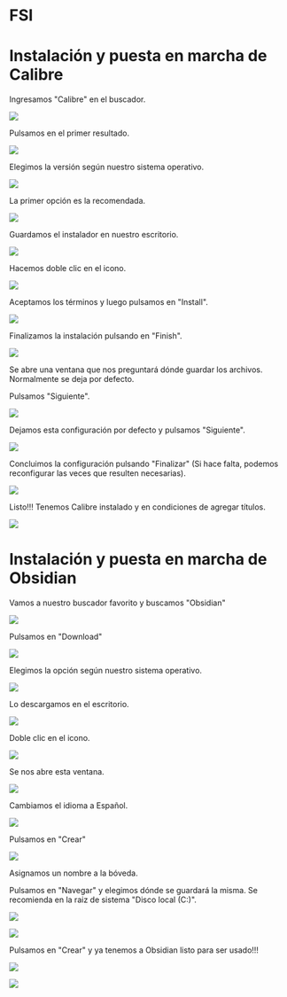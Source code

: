 # FSI

# Instalación y puesta en marcha de Calibre

Ingresamos "Calibre" en el buscador.

![](https://i.postimg.cc/5trzs99B/CAP-20.png)


Pulsamos en el primer resultado.

![](https://i.postimg.cc/HL2C4jpx/CAP-22.png)

Elegimos la versión según nuestro sistema operativo.

![](https://i.postimg.cc/52pV869t/CAP-23.png)

La primer opción es la recomendada.

![](https://i.postimg.cc/cCcDPtbg/CAP-24.png)

Guardamos el instalador en nuestro escritorio.

![](https://i.postimg.cc/PJBxsNvH/CAP-25.png)

Hacemos doble clic en el icono.

![](https://i.postimg.cc/q7z2T6zh/CAP-26.png)

Aceptamos los términos y luego pulsamos en "Install".

![](https://i.postimg.cc/4y5YtXYR/CAP-28.png)

Finalizamos la instalación pulsando en "Finish".

![](https://i.postimg.cc/RZnMxMvC/CAP-29.png)

Se abre una ventana que nos preguntará dónde guardar los archivos. Normalmente se deja por defecto. 

Pulsamos "Siguiente".

![](https://i.postimg.cc/X79bssLX/CAP-31.png)

Dejamos esta configuración por defecto y pulsamos "Siguiente".

![](https://i.postimg.cc/v8z75yFm/CAP-32.png)

Concluimos la configuración pulsando "Finalizar" (Si hace falta, podemos reconfigurar las veces que resulten necesarias).

![](https://i.postimg.cc/BbrJXygf/CAP-33.png)

Listo!!!
Tenemos Calibre instalado y en condiciones de agregar títulos.

![](https://i.postimg.cc/wjGYvnTf/CAP-34.png)


# Instalación y puesta en marcha de Obsidian

Vamos a nuestro buscador favorito y buscamos "Obsidian"

![](https://i.postimg.cc/W3kh1MGK/CAP-5.png)

Pulsamos en "Download"

![](https://i.postimg.cc/kXRYzpxx/CAP-6.png)

Elegimos la opción según nuestro sistema operativo.

![](https://i.postimg.cc/9fPQpb82/CAP-7.png)

Lo descargamos en el escritorio.

![](https://i.postimg.cc/7P5fv3b3/CAP-8.png)

Doble clic en el icono.

![](https://i.postimg.cc/HsPzY4tT/CAP-9.png)

Se nos abre esta ventana.

![](https://i.postimg.cc/cCGRgXbn/CAP-10.png)

Cambiamos el idioma a Español.

![](https://i.postimg.cc/kXnS063q/CAP-11.png)

Pulsamos en "Crear"

![](https://i.postimg.cc/qqNPqBWR/CAP-12.png)

Asignamos un nombre a la bóveda.

Pulsamos en "Navegar" y elegimos dónde se guardará la misma. Se recomienda en la raiz de sistema "Disco local (C:)".

![](https://i.postimg.cc/s27jwm2m/CAP-15.png)

![](https://i.postimg.cc/qM41Rvnv/CAP-17.png)

Pulsamos en "Crear" y ya tenemos a Obsidian listo para ser usado!!!

![](https://i.postimg.cc/bNnqzLxh/CAP-18.png)

![](https://i.postimg.cc/QMvBMm4Z/CAP-19.png)

